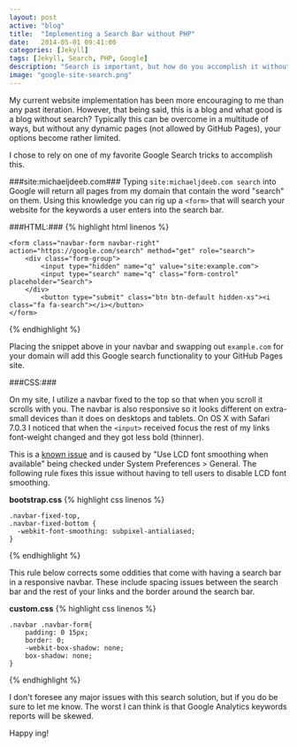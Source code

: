 ```yaml
---
layout: post
active: "blog"
title:  "Implementing a Search Bar without PHP"
date:   2014-05-01 09:41:00
categories: [Jekyll]
tags: [Jekyll, Search, PHP, Google]
description: "Search is important, but how do you accomplish it without any server-side scripting?"
image: "google-site-search.png"
---
```


My current website implementation has been more encouraging to me than any past iteration. However, that being said, this is a blog and what good is a blog without search? Typically this can be overcome in a multitude of ways, but without any dynamic pages (not allowed by GitHub Pages), your options become rather limited.

I chose to rely on one of my favorite Google Search tricks to accomplish this.

###site:michaeljdeeb.com###
Typing `site:michaeljdeeb.com search` into Google will return all pages from my domain that contain the word "search" on them. Using this knowledge you can rig up a `<form>` that will search your website for the keywords a user enters into the search bar.

###HTML:###
{% highlight html linenos %}

    <form class="navbar-form navbar-right" action="https://google.com/search" method="get" role="search">
        <div class="form-group">
            <input type="hidden" name="q" value="site:example.com">
            <input type="search" name="q" class="form-control" placeholder="Search">
        </div>
            <button type="submit" class="btn btn-default hidden-xs"><i class="fa fa-search"></i></button>
    </form>

{% endhighlight %}

Placing the snippet above in your navbar and swapping out `example.com` for your domain will add this Google search functionality to your GitHub Pages site.

###CSS:###

On my site, I utilize a navbar fixed to the top so that when you scroll it scrolls with you. The navbar is also responsive so it looks different on extra-small devices than it does on desktops and tablets. On OS X with Safari 7.0.3 I noticed that when the `<input>` received focus the rest of my links font-weight changed and they got less bold (thinner).

This is a [known issue](https://github.com/twbs/bootstrap/issues/11333) and is caused by "Use LCD font smoothing when available" being checked under System Preferences > General. The following rule fixes this issue without having to tell users to disable LCD font smoothing.

**bootstrap.css**
{% highlight css linenos %}

    .navbar-fixed-top,
    .navbar-fixed-bottom {
      -webkit-font-smoothing: subpixel-antialiased;
    }

{% endhighlight %}

This rule below corrects some oddities that come with having a search bar in a responsive navbar. These include spacing issues between the search bar and the rest of your links and the border around the search bar.

**custom.css**
{% highlight css linenos %}

    .navbar .navbar-form{
        padding: 0 15px;
        border: 0;
        -webkit-box-shadow: none;
        box-shadow: none;
    }

{% endhighlight %}

I don't foresee any major issues with this search solution, but if you do be sure to let me know. The worst I can think is that Google Analytics keywords reports will be skewed.

Happy <i class="fa fa-search"></i>ing!

<!-- Place this tag where you want the widget to render. -->
<div class="text-center"><div class="g-post" data-href="https://plus.google.com/117636037814189714964/posts/6LYvMp6gmnq"></div></div>
